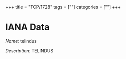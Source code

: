 +++
title = "TCP/1728"
tags = [""]
categories = [""]
+++

# IANA Data

_Name:_ telindus

_Description:_ TELINDUS

